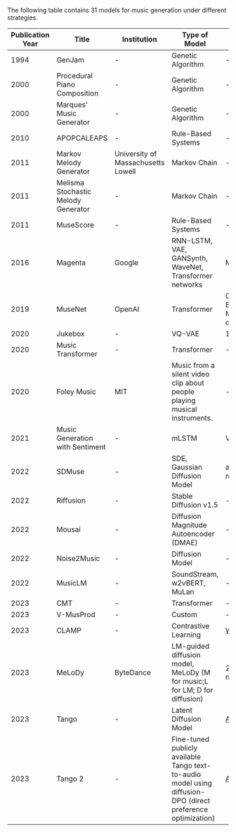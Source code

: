 The following table contains 31 models for music generation under different strategies.

| Publication Year | Title                                                                                        | Institution                         | Type of Model                              | Dataset                     | Paper                                                                                                 | Code |
|------------------|----------------------------------------------------------------------------------------------|-------------------------------------|--------------------------------------------|-----------------------------|-------------------------------------------------------------------------------------------------------|------|
| 1994             | GenJam                                                                                       | -                                   | Genetic Algorithm                           | -                           | [Link](https://doi.org/10.1109/MEC.2000.917844)                                                      | -    |
| 2000             | Procedural Piano Composition                                                                 | -                                   | Genetic Algorithm                           | -                           | [Link](https://doi.org/10.1109/TEVC.2020.3021504)                                                    | -    |
| 2000             | Marques’ Music Generator                                                                     | -                                   | Genetic Algorithm                           | -                           | [Link](https://doi.org/10.1109/TII.2020.2971324)                                                     | -    |
| 2010             | APOPCALEAPS                                                                                  | -                                   | Rule-Based Systems                          | -                           | [Link](https://doi.org/10.48550/arXiv.2001.03795)                                                    | -    |
| 2011             | Markov Melody Generator                                                                      | University of Massachusetts Lowell  | Markov Chain                                | -                           | [Link](https://doi.org/10.48550/arXiv.2107.05973)                                                    | -    |
| 2011             | Melisma Stochastic Melody Generator                                                          | -                                   | Markov Chain                                | -                           | [Link](https://doi.org/10.48550/arXiv.2001.03795)                                                    | -    |
| 2011             | MuseScore                                                                                    | -                                   | Rule-Based Systems                          | -                           | [Link](https://doi.org/10.48550/arXiv.2011.03017)                                                    | -    |
| 2016             | Magenta                                                                                      | Google                              | RNN-LSTM, VAE, GANSynth, WaveNet, Transformer networks | MIDI files                  | [Link](https://doi.org/10.1109/TPAMI.2020.2994888)                                                   | [Link](https://github.com/magenta/magenta)             |
| 2019             | MuseNet                                                                                      | OpenAI                              | Transformer                                 | ClassicalArchives, BitMidi, MAESTRO dataset  | [Link](https://doi.org/10.48550/arXiv.1907.04545)                                                    | [Link](https://github.com/openai/musenet)              |
| 2020             | Jukebox                                                                                      | -                                   | VQ-VAE                                      | 1.2 million songs           | [Link](https://doi.org/10.1109/TPAMI.2019.2905854)                                                    | [Link](https://github.com/openai/jukebox)              |
| 2020             | Music Transformer                                                                            | -                                   | Transformer                                 | -                           | [Link](https://doi.org/10.1109/TPAMI.2020.2994888)                                                   | [Link](https://github.com/jason9693/MusicTransformer)  |
| 2020             | Foley Music                                                                                  | MIT                                   | Music from a silent video clip about people playing musical instruments.                             | -                           | [Link](https://arxiv.org/abs/2007.10984)                                                    | [Link](https://github.com/chuangg/Foley-Music)      |
| 2021             | Music Generation with Sentiment                                                              | -                                   | mLSTM                                       | VGMIDI                      | [Link](https://doi.org/10.48550/arXiv.2101.04757)                                                    | [Link](https://github.com/YatingMusic/muse2midi)       |
| 2022             | SDMuse                                                                                       | -                                   | SDE, Gaussian Diffusion Model               | ailabs1k7 pop music dataset | [Link](https://doi.org/10.48550/arXiv.2012.03385)                                                    | [Link](https://github.com/SonyCSLParis/SDMuse)         |
| 2022             | Riffusion                                                                                    | -                                   | Stable Diffusion v1.5                       | -                           | [Link](https://doi.org/10.1109/TPAMI.2020.2994888)                                                   | [Link](https://github.com/stablediffusion)             |
| 2022             | Mousai                                                                                       | -                                   | Diffusion Magnitude Autoencoder (DMAE)      | -                           | [Link](https://doi.org/10.1109/TPAMI.2020.2994888)                                                   | [Link](https://github.com/SonyCSLParis/mousai)         |
| 2022             | Noise2Music                                                                                  | -                                   | Diffusion Model                             | -                           | [Link](https://doi.org/10.48550/arXiv.2012.03385)                                                    | [Link](https://github.com/lucidrains/Noise2Music)      |
| 2022             | MusicLM                                                                                      | -                                   | SoundStream, w2vBERT, MuLan                 | -                           | [Link](https://doi.org/10.48550/arXiv.2206.13930)                                                    | [Link](https://github.com/lucidrains/musiclm-pytorch)  |
| 2023             | CMT                                                                                          | -                                   | Transformer                                 | -                           | [Link](https://doi.org/10.1109/TPAMI.2020.2994888)                                                   | [Link](https://github.com/jason9693/MusicTransformer)  |
| 2023             | V-MusProd                                                                                    | -                                   | Custom                                      | -                           | [Link](https://doi.org/10.48550/arXiv.2101.04757)                                                    | [Link](https://github.com/sonycslmusic/vmusprod)       |
| 2023             | CLAMP | -                                   | Contrastive Learning                        | [WikiMT](https://huggingface.co/datasets/sander-wood/wikimusictext)                           | [Link](https://arxiv.org/abs/2304.11029)                                                             | [Link](https://github.com/microsoft/muzic/tree/main/clamp)    |
| 2023             | MeLoDy                                                            | ByteDance                           | LM-guided diffusion model, MeLoDy (M for music;L for LM; D for diffusion)                   | 257k hours of music         | [Link](https://Efficient-MeLoDy.github.io/)                                                           | -    |
| 2023             | Tango              | -                                   | Latent Diffusion Model                      | [AudioCaps](https://audiocaps.github.io/)                           | [Link](https://arxiv.org/abs/2304.13731)                                                             | [Link](https://github.com/declare-lab/tango)    |
| 2023             | Tango 2 | -                                   | Fine-tuned publicly available Tango text-to-audio model using diffusion-DPO (direct preference optimization)              | [Audio-Alpaca](https://huggingface.co/datasets/declare-lab/audio-alpaca)                            | [Link](https://arxiv.org/abs/2404.09956)                                                             | [Link](https://tango2-web.github.io/)    |
